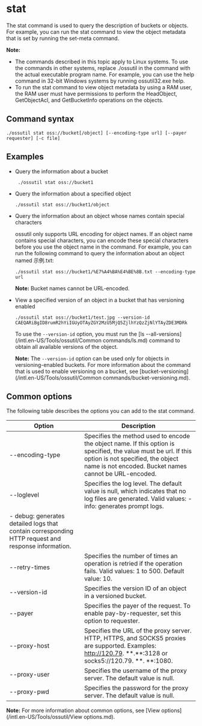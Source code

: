 # stat

The stat command is used to query the description of buckets or objects. For example, you can run the stat command to view the object metadata that is set by running the set-meta command.

**Note:**

-   The commands described in this topic apply to Linux systems. To use the commands in other systems, replace ./ossutil in the command with the actual executable program name. For example, you can use the help command in 32-bit Windows systems by running ossutil32.exe help.
-   To run the stat command to view object metadata by using a RAM user, the RAM user must have permissions to perform the HeadObject, GetObjectAcl, and GetBucketInfo operations on the objects.

## Command syntax

```
./ossutil stat oss://bucket[/object] [--encoding-type url] [--payer requester] [-c file]
```

## Examples

-   Query the information about a bucket

    ```
     ./ossutil stat oss://bucket1
    ```

-   Query the information about a specified object

    ```
    ./ossutil stat oss://bucket1/object
    ```

-   Query the information about an object whose names contain special characters

    ossutil only supports URL encoding for object names. If an object name contains special characters, you can encode these special characters before you use the object name in the command. For example, you can run the following command to query the information about an object named 示例.txt:

    ```
    ./ossutil stat oss://bucket1/%E7%A4%BA%E4%BE%8B.txt --encoding-type url
    ```

    **Note:** Bucket names cannot be URL-encoded.

-   View a specified version of an object in a bucket that has versioning enabled

    ```
    ./ossutil stat oss://bucket1/test.jpg --version-id  CAEQARiBgID8rumR2hYiIGUyOTAyZGY2MzU5MjQ5ZjlhYzQzZjNlYTAyZDE3MDRk
    ```

    To use the `--version-id` option, you must run the [ls --all-versions](/intl.en-US/Tools/ossutil/Common commands/ls.md) command to obtain all available versions of the object.

    **Note:** The `--version-id` option can be used only for objects in versioning-enabled buckets. For more information about the command that is used to enable versioning on a bucket, see [bucket-versioning](/intl.en-US/Tools/ossutil/Common commands/bucket-versioning.md).


## Common options

The following table describes the options you can add to the stat command.

|Option|Description|
|------|-----------|
|--encoding-type|Specifies the method used to encode the object name. If this option is specified, the value must be url. If this option is not specified, the object name is not encoded. Bucket names cannot be URL-encoded.|
|--loglevel|Specifies the log level. The default value is null, which indicates that no log files are generated. Valid values: -   info: generates prompt logs.
-   debug: generates detailed logs that contain corresponding HTTP request and response information. |
|--retry-times|Specifies the number of times an operation is retried if the operation fails. Valid values: 1 to 500. Default value: 10.|
|--version-id|Specifies the version ID of an object in a versioned bucket.|
|--payer|Specifies the payer of the request. To enable pay-by-requester, set this option to requester.|
|--proxy-host|Specifies the URL of the proxy server. HTTP, HTTPS, and SOCKS5 proxies are supported. Examples: http://120.79. \*\*.\*\*:3128 or socks5://120.79. \*\*. \*\*:1080.|
|--proxy-user|Specifies the username of the proxy server. The default value is null.|
|--proxy-pwd|Specifies the password for the proxy server. The default value is null.|

**Note:** For more information about common options, see [View options](/intl.en-US/Tools/ossutil/View options.md).

